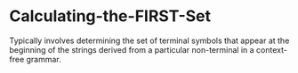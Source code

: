# Calculating-the-FIRST-Set
Typically involves determining the set of terminal symbols that appear at the beginning of the strings derived from a particular non-terminal in a context-free grammar.

